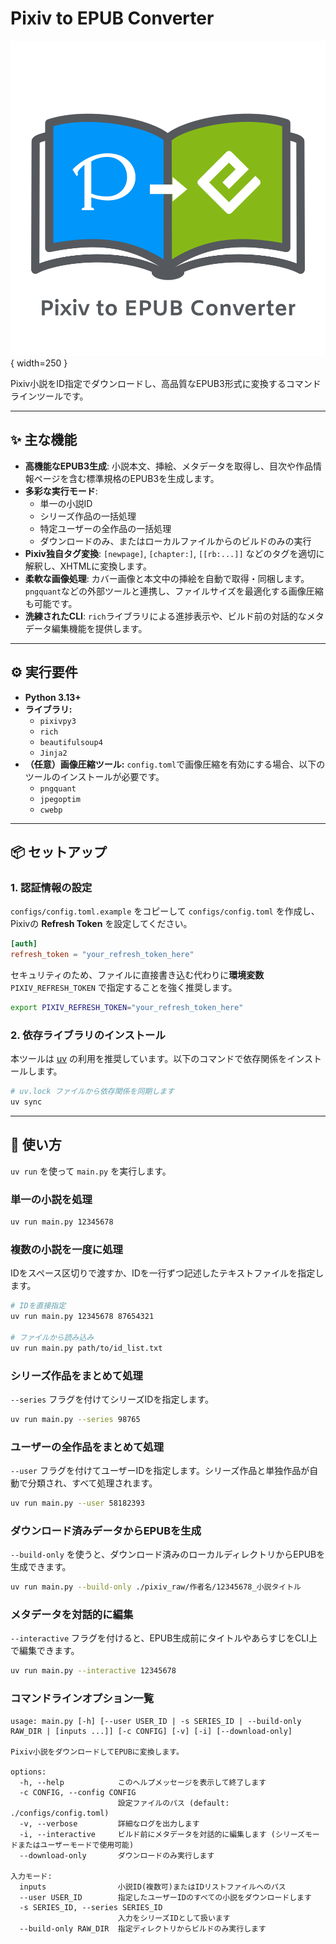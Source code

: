 # Pixiv to EPUB Converter

![Pixiv to EPUB Converter Icon](./pixiv2epub_icon.svg){ width=250 }

Pixiv小説をID指定でダウンロードし、高品質なEPUB3形式に変換するコマンドラインツールです。

-----

## ✨ 主な機能

* **高機能なEPUB3生成**: 小説本文、挿絵、メタデータを取得し、目次や作品情報ページを含む標準規格のEPUB3を生成します。
* **多彩な実行モード**:
  * 単一の小説ID
  * シリーズ作品の一括処理
  * 特定ユーザーの全作品の一括処理
  * ダウンロードのみ、またはローカルファイルからのビルドのみの実行
* **Pixiv独自タグ変換**: `[newpage]`, `[chapter:]`, `[[rb:...]]` などのタグを適切に解釈し、XHTMLに変換します。
* **柔軟な画像処理**: カバー画像と本文中の挿絵を自動で取得・同梱します。`pngquant`などの外部ツールと連携し、ファイルサイズを最適化する画像圧縮も可能です。
* **洗練されたCLI**: `rich`ライブラリによる進捗表示や、ビルド前の対話的なメタデータ編集機能を提供します。

-----

## ⚙️ 実行要件

* **Python 3.13+**
* **ライブラリ:**
  * `pixivpy3`
  * `rich`
  * `beautifulsoup4`
  * `Jinja2`
* **（任意）画像圧縮ツール:**
    `config.toml`で画像圧縮を有効にする場合、以下のツールのインストールが必要です。
  * `pngquant`
  * `jpegoptim`
  * `cwebp`

-----

## 📦 セットアップ

### 1\. 認証情報の設定

`configs/config.toml.example` をコピーして `configs/config.toml` を作成し、Pixivの **Refresh Token** を設定してください。

```toml:configs/config.toml
[auth]
refresh_token = "your_refresh_token_here"
```

セキュリティのため、ファイルに直接書き込む代わりに**環境変数** `PIXIV_REFRESH_TOKEN` で指定することを強く推奨します。

```bash
export PIXIV_REFRESH_TOKEN="your_refresh_token_here"
```

### 2\. 依存ライブラリのインストール

本ツールは [uv](https://github.com/astral-sh/uv) の利用を推奨しています。以下のコマンドで依存関係をインストールします。

```bash
# uv.lock ファイルから依存関係を同期します
uv sync
```

-----

## 🚀 使い方

`uv run` を使って `main.py` を実行します。

### 単一の小説を処理

```bash
uv run main.py 12345678
```

### 複数の小説を一度に処理

IDをスペース区切りで渡すか、IDを一行ずつ記述したテキストファイルを指定します。

```bash
# IDを直接指定
uv run main.py 12345678 87654321

# ファイルから読み込み
uv run main.py path/to/id_list.txt
```

### シリーズ作品をまとめて処理

`--series` フラグを付けてシリーズIDを指定します。

```bash
uv run main.py --series 98765
```

### ユーザーの全作品をまとめて処理

`--user` フラグを付けてユーザーIDを指定します。シリーズ作品と単独作品が自動で分類され、すべて処理されます。

```bash
uv run main.py --user 58182393
```

### ダウンロード済みデータからEPUBを生成

`--build-only` を使うと、ダウンロード済みのローカルディレクトリからEPUBを生成できます。

```bash
uv run main.py --build-only ./pixiv_raw/作者名/12345678_小説タイトル
```

### メタデータを対話的に編集

`--interactive` フラグを付けると、EPUB生成前にタイトルやあらすじをCLI上で編集できます。

```bash
uv run main.py --interactive 12345678
```

### コマンドラインオプション一覧

```text
usage: main.py [-h] [--user USER_ID | -s SERIES_ID | --build-only RAW_DIR | [inputs ...]] [-c CONFIG] [-v] [-i] [--download-only]

Pixiv小説をダウンロードしてEPUBに変換します。

options:
  -h, --help            このヘルプメッセージを表示して終了します
  -c CONFIG, --config CONFIG
                        設定ファイルのパス (default: ./configs/config.toml)
  -v, --verbose         詳細なログを出力します
  -i, --interactive     ビルド前にメタデータを対話的に編集します (シリーズモードまたはユーザーモードで使用可能)
  --download-only       ダウンロードのみ実行します

入力モード:
  inputs                小説ID(複数可)またはIDリストファイルへのパス
  --user USER_ID        指定したユーザーIDのすべての小説をダウンロードします
  -s SERIES_ID, --series SERIES_ID
                        入力をシリーズIDとして扱います
  --build-only RAW_DIR  指定ディレクトリからビルドのみ実行します
```
